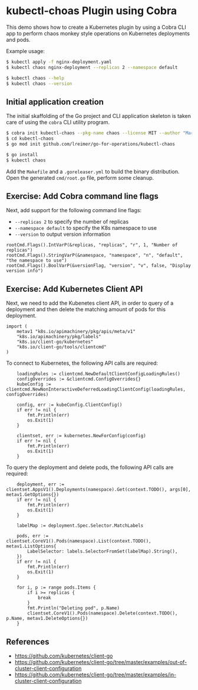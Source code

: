 # kubectl-choas Plugin using Cobra

This demo shows how to create a Kubernetes plugin by using a Cobra CLI app to 
perform chaos monkey style operations on Kubernetes deployments and pods.

Example usage:
```bash
$ kubectl apply -f nginx-deployment.yaml
$ kubectl chaos nginx-deployment --replicas 2 --namespace default

$ kubectl chaos --help
$ kubectl chaos --version
```

## Initial application creation

The initial skaffolding of the Go project and CLI application skeleton is taken care
of using the `cobra` CLI utility program.

```bash
$ cobra init kubectl-chaos --pkg-name chaos --license MIT --author "Mario-Leander Reimer"
$ cd kubectl-chaos
$ go mod init github.com/lreimer/go-for-operations/kubectl-chaos

$ go install
$ kubectl chaos
```

Add the `Makefile` and a `.goreleaser.yml` to build the binary distribution. 
Open the generated `cmd/root.go` file, perform some cleanup.

## Exercise: Add Cobra command line flags

Next, add support for the following command line flags:
- `--replicas 2` to specify the number of replicas
- `--namespace default` to specify the K8s namespace to use
- `--version` to output version information

```golang
rootCmd.Flags().IntVarP(&replicas, "replicas", "r", 1, "Number of replicas")
rootCmd.Flags().StringVarP(&namespace, "namespace", "n", "default", "the namespace to use")
rootCmd.Flags().BoolVarP(&versionFlag, "version", "v", false, "Display version info")
```

## Exercise: Add Kubernetes Client API

Next, we need to add the Kubenetes client API, in order to query of a deployment and then
delete the matching amount of pods for this deployment.

```golang
import (
    metav1 "k8s.io/apimachinery/pkg/apis/meta/v1"
	"k8s.io/apimachinery/pkg/labels"
	"k8s.io/client-go/kubernetes"
    "k8s.io/client-go/tools/clientcmd"
)
```

To connect to Kubernetes, the following API calls are required:
```golang
    loadingRules := clientcmd.NewDefaultClientConfigLoadingRules()
    configOverrides := &clientcmd.ConfigOverrides{}
    kubeConfig := clientcmd.NewNonInteractiveDeferredLoadingClientConfig(loadingRules, configOverrides)

    config, err := kubeConfig.ClientConfig()
    if err != nil {
        fmt.Println(err)
        os.Exit(1)
    }

    clientset, err := kubernetes.NewForConfig(config)
    if err != nil {
        fmt.Println(err)
        os.Exit(1)
    }
```

To query the deployment and delete pods, the following API calls are required:
```golang
    deployment, err := clientset.AppsV1().Deployments(namespace).Get(context.TODO(), args[0], metav1.GetOptions{})
    if err != nil {
        fmt.Println(err)
        os.Exit(1)
    }

    labelMap := deployment.Spec.Selector.MatchLabels

    pods, err := clientset.CoreV1().Pods(namespace).List(context.TODO(), metav1.ListOptions{
        LabelSelector: labels.SelectorFromSet(labelMap).String(),
    })
    if err != nil {
        fmt.Println(err)
        os.Exit(1)
    }

    for i, p := range pods.Items {
        if i >= replicas {
            break
        }
        fmt.Println("Deleting pod", p.Name)
        clientset.CoreV1().Pods(namespace).Delete(context.TODO(), p.Name, metav1.DeleteOptions{})
    }
```

## References

- https://github.com/kubernetes/client-go
- https://github.com/kubernetes/client-go/tree/master/examples/out-of-cluster-client-configuration
- https://github.com/kubernetes/client-go/tree/master/examples/in-cluster-client-configuration
